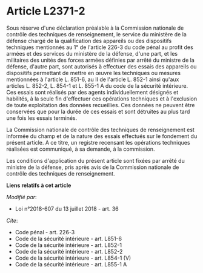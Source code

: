 # Article L2371-2

Sous réserve d'une déclaration préalable à la Commission nationale de contrôle des techniques de renseignement, le service du
ministère de la défense chargé de la qualification des appareils ou des dispositifs techniques mentionnés au 1° de l'article
226-3 du code pénal au profit des armées et des services du ministère de la défense, d'une part, et les militaires des unités
des forces armées définies par arrêté du ministre de la défense, d'autre part, sont autorisés à effectuer des essais des
appareils ou dispositifs permettant de mettre en œuvre les techniques ou mesures mentionnées à l'article L. 851-6, au II de
l'article L. 852-1 ainsi qu'aux articles L. 852-2, L. 854-1 et L. 855-1 A du code de la sécurité intérieure. Ces essais sont
réalisés par des agents individuellement désignés et habilités, à la seule fin d'effectuer ces opérations techniques et à
l'exclusion de toute exploitation des données recueillies. Ces données ne peuvent être conservées que pour la durée de ces
essais et sont détruites au plus tard une fois les essais terminés. 

La Commission nationale de contrôle des techniques de renseignement est informée du champ et de la nature des essais
effectués sur le fondement du présent article. A ce titre, un registre recensant les opérations techniques réalisées est
communiqué, à sa demande, à la commission. 

Les conditions d'application du présent article sont fixées par arrêté du ministre de la défense, pris après avis de la
Commission nationale de contrôle des techniques de renseignement.

**Liens relatifs à cet article**

_Modifié par_:

  - Loi n°2018-607 du 13 juillet 2018 - art. 36

_Cite_:

  - Code pénal - art. 226-3
  - Code de la sécurité intérieure - art. L851-6
  - Code de la sécurité intérieure - art. L852-1
  - Code de la sécurité intérieure - art. L852-2
  - Code de la sécurité intérieure - art. L854-1 (V)
  - Code de la sécurité intérieure - art. L855-1 A
